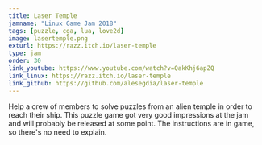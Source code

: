 ```yaml
---
title: Laser Temple
jamname: "Linux Game Jam 2018"
tags: [puzzle, cga, lua, love2d]
image: lasertemple.png
exturl: https://razz.itch.io/laser-temple
type: jam
order: 30
link_youtube: https://www.youtube.com/watch?v=QakKhj6apZQ
link_linux: https://razz.itch.io/laser-temple
link_github: https://github.com/alesegdia/laser-temple
---
```


Help a crew of members to solve puzzles from an alien temple in order to reach their ship. This puzzle game got very good impressions at the jam and will probably be released at some point. The instructions are in game, so there's no need to explain.
